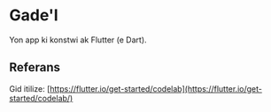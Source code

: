 # Gade'l

Yon app ki konstwi ak Flutter (e Dart).

## Referans

Gid itilize: [https://flutter.io/get-started/codelab](https://flutter.io/get-started/codelab/)

